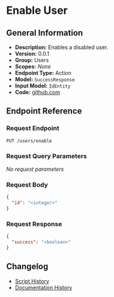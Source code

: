 <!-- BEGIN GENERATED CONTENT -->
# Enable User

## General Information

- **Description:** Enables a disabled user.
- **Version:** 0.0.1
- **Group:** Users
- **Scopes:** _None_
- **Endpoint Type:** Action
- **Model:** `SuccessResponse`
- **Input Model:** `IdEntity`
- **Code:** [github.com](https://github.com/NangoHQ/integration-templates/tree/main/integrations/metabase/actions/enable-user.ts)


## Endpoint Reference

### Request Endpoint

`PUT /users/enable`

### Request Query Parameters

_No request parameters_

### Request Body

```json
{
  "id": "<integer>"
}
```

### Request Response

```json
{
  "success": "<boolean>"
}
```

## Changelog

- [Script History](https://github.com/NangoHQ/integration-templates/commits/main/integrations/metabase/actions/enable-user.ts)
- [Documentation History](https://github.com/NangoHQ/integration-templates/commits/main/integrations/metabase/actions/enable-user.md)

<!-- END  GENERATED CONTENT -->

